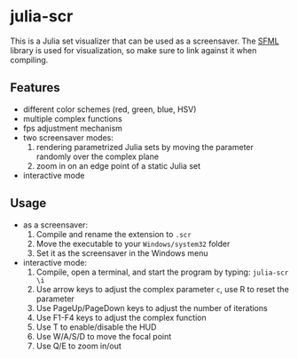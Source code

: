 # julia-scr
This is a Julia set visualizer that can be used as a screensaver. The [SFML](https://www.sfml-dev.org) library is used for visualization, so make sure to link against it when compiling.

## Features
- different color schemes (red, green, blue, HSV)
- multiple complex functions
- fps adjustment mechanism
- two screensaver modes:
  1. rendering parametrized Julia sets by moving the parameter randomly over the complex plane
  2. zoom in on an edge point of a static Julia set
- interactive mode

## Usage
- as a screensaver:
  1. Compile and rename the extension to `.scr`
  2. Move the executable to your `Windows/system32` folder
  3. Set it as the screensaver in the Windows menu
- interactive mode:
  1. Compile, open a terminal, and start the program by typing:
  ```julia-scr \i```
  2. Use arrow keys to adjust the complex parameter `c`, use R to reset the parameter
  3. Use PageUp/PageDown keys to adjust the number of iterations
  4. Use F1-F4 keys to adjust the complex function
  5. Use T to enable/disable the HUD
  6. Use W/A/S/D to move the focal point
  7. Use Q/E to zoom in/out
